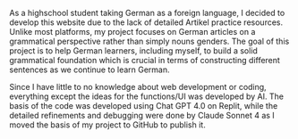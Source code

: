 As a highschool student taking German as a foreign language, I decided to develop this website due to the lack of detailed Artikel practice resources. Unlike most platforms, my project focuses on German articles on a grammatical perspective rather than simply nouns genders. The goal of this project is to help German learners, including myself, to build a solid grammatical foundation which is crucial in terms of constructing different sentences as we continue to learn German.

Since I have little to no knowledge about web development or coding, everything except the ideas for the functions/UI was developed by AI. The basis of the code was developed using Chat GPT 4.0 on Replit, while the detailed refinements and debugging were done by Claude Sonnet 4 as I moved the basis of my project to GitHub to publish it. 
